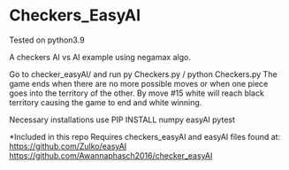 # Checkers_EasyAI

Tested on python3.9


A checkers AI vs AI example using negamax algo.

Go to checker_easyAI/
and run py Checkers.py / python Checkers.py
The game ends when   there are no more possible moves or when one piece goes into the territory of the other.
By move #15 white will reach black territory causing the game to end and white winning.

Necessary installations
use PIP INSTALL 
	numpy
	easyAI
	pytest


*Included in this repo
Requires checkers_easyAI and easyAI files found at:
	https://github.com/Zulko/easyAI
	https://github.com/Awannaphasch2016/checker_easyAI

